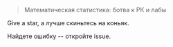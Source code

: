 
> Математическая статистика: ботва к РК и лабы

Give a star, а лучше скиньтесь на коньяк.

Найдете ошибку -- откройте issue.
